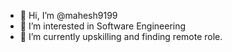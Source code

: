 - 👋 Hi, I’m @mahesh9199
- 👀 I’m interested in Software Engineering
- 🌱 I’m currently upskilling and finding remote role.


<!---
mahesh9199/mahesh9199 is a ✨ special ✨ repository because its `README.md` (this file) appears on your GitHub profile.
You can click the Preview link to take a look at your changes.
--->
